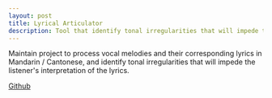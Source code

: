 ```yaml
---
layout: post
title: Lyrical Articulator
description: Tool that identify tonal irregularities that will impede the listener's interpretation of the lyrics.
---
```


Maintain project to process vocal melodies and their corresponding lyrics in Mandarin / Cantonese, and identify tonal irregularities that will impede the listener's interpretation of the lyrics.

[Github](https://github.com/ht-gong/Lyrical-Articulator)
